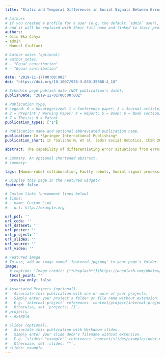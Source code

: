 ```yaml
---
title: "Static and Temporal Differences in Social Signals Between Error-Free and Erroneous Situations in Human-Robot Collaboration"

# Authors
# If you created a profile for a user (e.g. the default `admin` user), write the username (folder name) here 
# and it will be replaced with their full name and linked to their profile.
authors:
- Dito Eka Cahya
- admin
- Manuel Giuliani

# Author notes (optional)
# author_notes:
# - "Equal contribution"
# - "Equal contribution"

date: "2019-11-17T00:00:00Z"
doi: "https://doi.org/10.1007/978-3-030-35888-4_18"

# Schedule page publish date (NOT publication's date).
publishDate: "2019-12-01T00:00:00Z"

# Publication type.
# Legend: 0 = Uncategorized; 1 = Conference paper; 2 = Journal article;
# 3 = Preprint / Working Paper; 4 = Report; 5 = Book; 6 = Book section;
# 7 = Thesis; 8 = Patent
publication_types: ["1"]

# Publication name and optional abbreviated publication name.
publication: In *Springer International Publishing*
publication_short: In *Salichs M. et al. (eds) Social Robotics. ICSR 2019. Lecture Notes in Computer Science, vol 11876. Springer, Cham*

abstract: The capability of differentiating error situations from error-free situations in human-robot collaboration is a mandatory skill for collaborative robots. One of the variables that robots can analyse to differentiate both situations are the social signals from the human interaction partner. We performed an extensive human-robot collaboration user study involving 50 participants in which the robot purposefully executed erroneous behaviours. We annotated the occurrences and the duration of multimodal social signals from the participants during both error-free situations and error situations using an automatic video annotation method based on OpenFace. An analysis of the annotation shows that the participants express more facial expressions, head gestures, and gaze shifts during erroneous situations than in error-free situations. The duration of the facial expressions and gaze shifts is also longer during error situations. Our results additionally show that people look at the robot and the table with a longer duration and look at the objects with a shorter duration in error situations compared to error-free situations. The results of this research are essential for the development of automatic error recognition and error handling in human-robot collaboration.

# Summary. An optional shortened abstract.
# summary: 

tags: [Human-robot collaboration, Faulty robots, Social signal processing]

# Display this page in the Featured widget?
featured: false

# Custom links (uncomment lines below)
# links:
# - name: Custom Link
#   url: http://example.org

url_pdf: ''
url_code: ''
url_dataset: ''
url_poster: ''
url_project: ''
url_slides: ''
url_source: ''
url_video: ''

# Featured image
# To use, add an image named `featured.jpg/png` to your page's folder. 
image:
  # caption: 'Image credit: [**Unsplash**](https://unsplash.com/photos/pLCdAaMFLTE)'
  focal_point: ""
  preview_only: false

# Associated Projects (optional).
#   Associate this publication with one or more of your projects.
#   Simply enter your project's folder or file name without extension.
#   E.g. `internal-project` references `content/project/internal-project/index.md`.
#   Otherwise, set `projects: []`.
# projects:
# - example

# Slides (optional).
#   Associate this publication with Markdown slides.
#   Simply enter your slide deck's filename without extension.
#   E.g. `slides: "example"` references `content/slides/example/index.md`.
#   Otherwise, set `slides: ""`.
# slides: example
---
```



